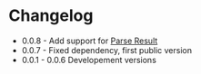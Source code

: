 # Changelog
- 0.0.8 - Add support for [Parse Result](https://github.com/apiaryio/api-blueprint-ast/blob/master/Parse%20Result.md)
- 0.0.7 - Fixed dependency, first public version
- 0.0.1 - 0.0.6 Developement versions
